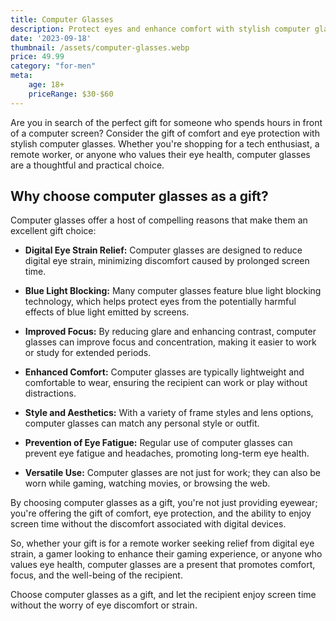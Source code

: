 ```yaml
---
title: Computer Glasses
description: Protect eyes and enhance comfort with stylish computer glasses.
date: '2023-09-18'
thumbnail: /assets/computer-glasses.webp
price: 49.99
category: "for-men"
meta:
    age: 18+
    priceRange: $30-$60
---
```

Are you in search of the perfect gift for someone who spends hours in front of a computer screen? Consider the gift of comfort and eye protection with stylish computer glasses. Whether you're shopping for a tech enthusiast, a remote worker, or anyone who values their eye health, computer glasses are a thoughtful and practical choice.

## Why choose computer glasses as a gift?

Computer glasses offer a host of compelling reasons that make them an excellent gift choice:

- **Digital Eye Strain Relief:** Computer glasses are designed to reduce digital eye strain, minimizing discomfort caused by prolonged screen time.

- **Blue Light Blocking:** Many computer glasses feature blue light blocking technology, which helps protect eyes from the potentially harmful effects of blue light emitted by screens.

- **Improved Focus:** By reducing glare and enhancing contrast, computer glasses can improve focus and concentration, making it easier to work or study for extended periods.

- **Enhanced Comfort:** Computer glasses are typically lightweight and comfortable to wear, ensuring the recipient can work or play without distractions.

- **Style and Aesthetics:** With a variety of frame styles and lens options, computer glasses can match any personal style or outfit.

- **Prevention of Eye Fatigue:** Regular use of computer glasses can prevent eye fatigue and headaches, promoting long-term eye health.

- **Versatile Use:** Computer glasses are not just for work; they can also be worn while gaming, watching movies, or browsing the web.

By choosing computer glasses as a gift, you're not just providing eyewear; you're offering the gift of comfort, eye protection, and the ability to enjoy screen time without the discomfort associated with digital devices.

So, whether your gift is for a remote worker seeking relief from digital eye strain, a gamer looking to enhance their gaming experience, or anyone who values eye health, computer glasses are a present that promotes comfort, focus, and the well-being of the recipient.

Choose computer glasses as a gift, and let the recipient enjoy screen time without the worry of eye discomfort or strain.
